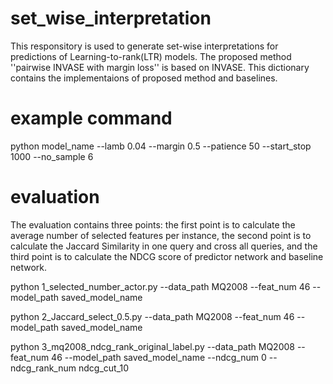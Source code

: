 # set_wise_interpretation

This responsitory is used to generate set-wise interpretations for predictions of Learning-to-rank(LTR) models. The proposed method ''pairwise INVASE with margin loss'' is based on INVASE. This dictionary contains the implementaions of proposed method and baselines.

# example command

python model_name --lamb 0.04 --margin 0.5 --patience 50 --start_stop 1000 --no_sample 6

# evaluation

The evaluation contains three points: the first point is to calculate the average number of selected features per instance, the second point is to calculate the Jaccard Similarity in one query and cross all queries, and the third point is to calculate the NDCG score of predictor network and baseline network.

python 1_selected_number_actor.py --data_path MQ2008 --feat_num 46 --model_path saved_model_name

python 2_Jaccard_select_0.5.py --data_path MQ2008 --feat_num 46 --model_path saved_model_name

python 3_mq2008_ndcg_rank_original_label.py --data_path MQ2008 --feat_num 46 --model_path saved_model_name --ndcg_num 0 --ndcg_rank_num ndcg_cut_10






